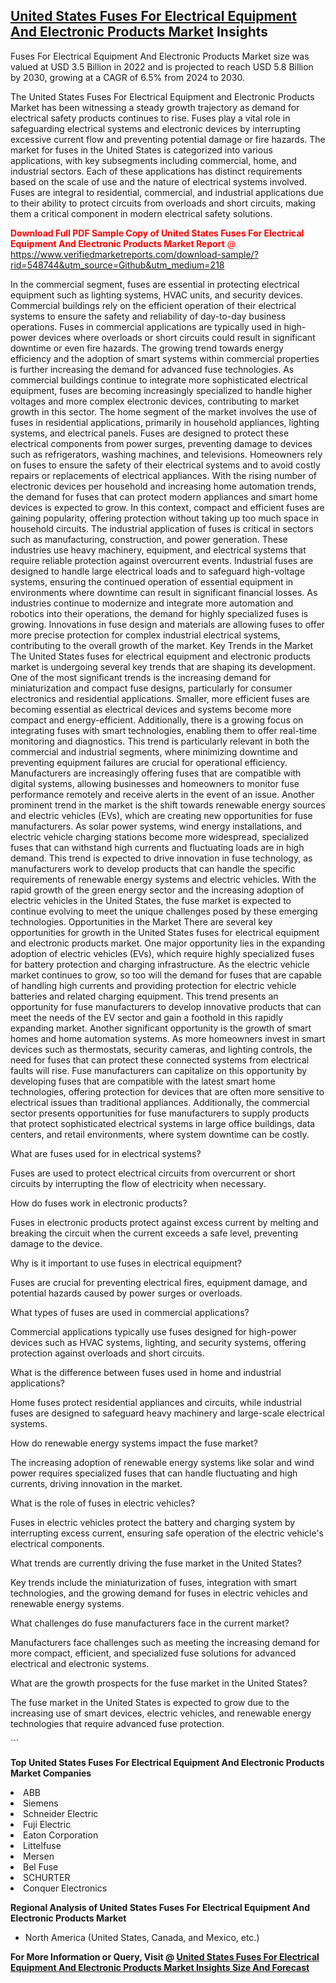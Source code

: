 <h2><a href="https://www.verifiedmarketreports.com/download-sample/?rid=548744&amp;utm_source=Github&amp;utm_medium=218" target="_blank">United States Fuses For Electrical Equipment And Electronic Products Market</a> Insights</h2><p>Fuses For Electrical Equipment And Electronic Products Market size was valued at USD 3.5 Billion in 2022 and is projected to reach USD 5.8 Billion by 2030, growing at a CAGR of 6.5% from 2024 to 2030.</p><p> <p>The United States Fuses For Electrical Equipment and Electronic Products Market has been witnessing a steady growth trajectory as demand for electrical safety products continues to rise. Fuses play a vital role in safeguarding electrical systems and electronic devices by interrupting excessive current flow and preventing potential damage or fire hazards. The market for fuses in the United States is categorized into various applications, with key subsegments including commercial, home, and industrial sectors. Each of these applications has distinct requirements based on the scale of use and the nature of electrical systems involved. Fuses are integral to residential, commercial, and industrial applications due to their ability to protect circuits from overloads and short circuits, making them a critical component in modern electrical safety solutions. <p><span class=""><span style="color: #ff0000;"><strong>Download Full PDF Sample Copy of United States Fuses For Electrical Equipment And Electronic Products Market Report</strong> @ </span><a href="https://www.verifiedmarketreports.com/download-sample/?rid=548744&amp;utm_source=Github&amp;utm_medium=218" target="_blank">https://www.verifiedmarketreports.com/download-sample/?rid=548744&amp;utm_source=Github&amp;utm_medium=218</a></span></p> In the commercial segment, fuses are essential in protecting electrical equipment such as lighting systems, HVAC units, and security devices. Commercial buildings rely on the efficient operation of their electrical systems to ensure the safety and reliability of day-to-day business operations. Fuses in commercial applications are typically used in high-power devices where overloads or short circuits could result in significant downtime or even fire hazards. The growing trend towards energy efficiency and the adoption of smart systems within commercial properties is further increasing the demand for advanced fuse technologies. As commercial buildings continue to integrate more sophisticated electrical equipment, fuses are becoming increasingly specialized to handle higher voltages and more complex electronic devices, contributing to market growth in this sector. The home segment of the market involves the use of fuses in residential applications, primarily in household appliances, lighting systems, and electrical panels. Fuses are designed to protect these electrical components from power surges, preventing damage to devices such as refrigerators, washing machines, and televisions. Homeowners rely on fuses to ensure the safety of their electrical systems and to avoid costly repairs or replacements of electrical appliances. With the rising number of electronic devices per household and increasing home automation trends, the demand for fuses that can protect modern appliances and smart home devices is expected to grow. In this context, compact and efficient fuses are gaining popularity, offering protection without taking up too much space in household circuits. The industrial application of fuses is critical in sectors such as manufacturing, construction, and power generation. These industries use heavy machinery, equipment, and electrical systems that require reliable protection against overcurrent events. Industrial fuses are designed to handle large electrical loads and to safeguard high-voltage systems, ensuring the continued operation of essential equipment in environments where downtime can result in significant financial losses. As industries continue to modernize and integrate more automation and robotics into their operations, the demand for highly specialized fuses is growing. Innovations in fuse design and materials are allowing fuses to offer more precise protection for complex industrial electrical systems, contributing to the overall growth of the market. Key Trends in the Market The United States fuses for electrical equipment and electronic products market is undergoing several key trends that are shaping its development. One of the most significant trends is the increasing demand for miniaturization and compact fuse designs, particularly for consumer electronics and residential applications. Smaller, more efficient fuses are becoming essential as electrical devices and systems become more compact and energy-efficient. Additionally, there is a growing focus on integrating fuses with smart technologies, enabling them to offer real-time monitoring and diagnostics. This trend is particularly relevant in both the commercial and industrial segments, where minimizing downtime and preventing equipment failures are crucial for operational efficiency. Manufacturers are increasingly offering fuses that are compatible with digital systems, allowing businesses and homeowners to monitor fuse performance remotely and receive alerts in the event of an issue. Another prominent trend in the market is the shift towards renewable energy sources and electric vehicles (EVs), which are creating new opportunities for fuse manufacturers. As solar power systems, wind energy installations, and electric vehicle charging stations become more widespread, specialized fuses that can withstand high currents and fluctuating loads are in high demand. This trend is expected to drive innovation in fuse technology, as manufacturers work to develop products that can handle the specific requirements of renewable energy systems and electric vehicles. With the rapid growth of the green energy sector and the increasing adoption of electric vehicles in the United States, the fuse market is expected to continue evolving to meet the unique challenges posed by these emerging technologies. Opportunities in the Market There are several key opportunities for growth in the United States fuses for electrical equipment and electronic products market. One major opportunity lies in the expanding adoption of electric vehicles (EVs), which require highly specialized fuses for battery protection and charging infrastructure. As the electric vehicle market continues to grow, so too will the demand for fuses that are capable of handling high currents and providing protection for electric vehicle batteries and related charging equipment. This trend presents an opportunity for fuse manufacturers to develop innovative products that can meet the needs of the EV sector and gain a foothold in this rapidly expanding market. Another significant opportunity is the growth of smart homes and home automation systems. As more homeowners invest in smart devices such as thermostats, security cameras, and lighting controls, the need for fuses that can protect these connected systems from electrical faults will rise. Fuse manufacturers can capitalize on this opportunity by developing fuses that are compatible with the latest smart home technologies, offering protection for devices that are often more sensitive to electrical issues than traditional appliances. Additionally, the commercial sector presents opportunities for fuse manufacturers to supply products that protect sophisticated electrical systems in large office buildings, data centers, and retail environments, where system downtime can be costly. <p>What are fuses used for in electrical systems?</p> <p>Fuses are used to protect electrical circuits from overcurrent or short circuits by interrupting the flow of electricity when necessary.</p> <p>How do fuses work in electronic products?</p> <p>Fuses in electronic products protect against excess current by melting and breaking the circuit when the current exceeds a safe level, preventing damage to the device.</p> <p>Why is it important to use fuses in electrical equipment?</p> <p>Fuses are crucial for preventing electrical fires, equipment damage, and potential hazards caused by power surges or overloads.</p> <p>What types of fuses are used in commercial applications?</p> <p>Commercial applications typically use fuses designed for high-power devices such as HVAC systems, lighting, and security systems, offering protection against overloads and short circuits.</p> <p>What is the difference between fuses used in home and industrial applications?</p> <p>Home fuses protect residential appliances and circuits, while industrial fuses are designed to safeguard heavy machinery and large-scale electrical systems.</p> <p>How do renewable energy systems impact the fuse market?</p> <p>The increasing adoption of renewable energy systems like solar and wind power requires specialized fuses that can handle fluctuating and high currents, driving innovation in the market.</p> <p>What is the role of fuses in electric vehicles?</p> <p>Fuses in electric vehicles protect the battery and charging system by interrupting excess current, ensuring safe operation of the electric vehicle's electrical components.</p> <p>What trends are currently driving the fuse market in the United States?</p> <p>Key trends include the miniaturization of fuses, integration with smart technologies, and the growing demand for fuses in electric vehicles and renewable energy systems.</p> <p>What challenges do fuse manufacturers face in the current market?</p> <p>Manufacturers face challenges such as meeting the increasing demand for more compact, efficient, and specialized fuse solutions for advanced electrical and electronic systems.</p> <p>What are the growth prospects for the fuse market in the United States?</p> <p>The fuse market in the United States is expected to grow due to the increasing use of smart devices, electric vehicles, and renewable energy technologies that require advanced fuse protection.</p> ```</p><p><strong>Top United States Fuses For Electrical Equipment And Electronic Products Market Companies</strong></p><div data-test-id=""><p><li>ABB</li><li> Siemens</li><li> Schneider Electric</li><li> Fuji Electric</li><li> Eaton Corporation</li><li> Littelfuse</li><li> Mersen</li><li> Bel Fuse</li><li> SCHURTER</li><li> Conquer Electronics</li></p><div><strong>Regional Analysis of&nbsp;United States Fuses For Electrical Equipment And Electronic Products Market</strong></div><ul><li dir="ltr"><p dir="ltr">North America&nbsp;(United States, Canada, and Mexico, etc.)</p></li></ul><p><strong>For More Information or Query, Visit @&nbsp;</strong><strong><a href="https://www.verifiedmarketreports.com/product/fuses-for-electrical-equipment-and-electronic-products-market/?utm_source=Github&amp;utm_medium=218" target="_blank">United States Fuses For Electrical Equipment And Electronic Products Market Insights Size And Forecast</a></strong></p></div>
